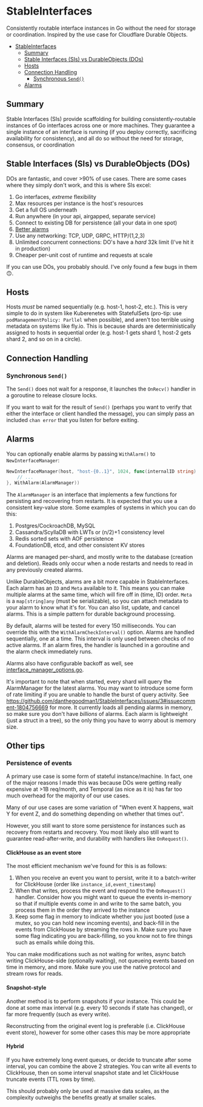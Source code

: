 # StableInterfaces

Consistently routable interface instances in Go without the need for storage or coordination. Inspired by the use case for Cloudflare Durable Objects.

<!-- TOC -->
* [StableInterfaces](#stableinterfaces)
  * [Summary](#summary)
  * [Stable Interfaces (SIs) vs DurableObjects (DOs)](#stable-interfaces-sis-vs-durableobjects-dos)
  * [Hosts](#hosts)
  * [Connection Handling](#connection-handling)
    * [Synchronous `Send()`](#synchronous-send)
  * [Alarms](#alarms)
<!-- TOC -->

## Summary

Stable Interfaces (SIs) provide scaffolding for building consistently-routable instances of Go interfaces across one or more machines. They guarantee a single instance of an interface is running (if you deploy correctly, sacrificing availability for consistency), and all do so without the need for storage, consensus, or coordination

## Stable Interfaces (SIs) vs DurableObjects (DOs)

DOs are fantastic, and cover >90% of use cases. There are some cases where they simply don't work, and this is where SIs excel:

1. Go interfaces, _extreme_ flexibility
2. Max resources per instance is the host's resources
3. Get a full OS underneath
4. Run anywhere (in your api, airgapped, separate service)
5. Connect to existing DB for persistence (all your data in one spot)
6. [Better alarms](#alarms)
7. Use any networking: TCP, UDP, GRPC, HTTP/(1,2,3)
8. Unlimited concurrent connections: DO's have a _hard_ 32k limit (I've hit it in production)
9. Cheaper per-unit cost of runtime and requests at scale

If you can use DOs, you probably should. I've only found a few bugs in them 🙃.

## Hosts

Hosts _must_ be named sequentially (e.g. host-1, host-2, etc.). This is very simple to do in system like Kuberenetes with StatefulSets (pro-tip: use `podManagementPolicy: Parllel` when possible), and aren't too terrible using metadata on systems like fly.io. This is because shards are deterministically assigned to hosts in sequential order (e.g. host-1 gets shard 1, host-2 gets shard 2, and so on in a circle).

## Connection Handling

### Synchronous `Send()`

The `Send()` does not wait for a response, it launches the `OnRecv()` handler in a goroutine to release closure locks.

If you want to wait for the result of `Send()` (perhaps you want to verify that either the interface or client handled the message), you can simply pass an included `chan error` that you listen for before exiting.

## Alarms

You can optionally enable alarms by passing `WithAlarm()` to `NewInterfaceManager`:

```go
NewInterfaceManager(host, "host-{0..1}", 1024, func(internalID string) StableInterface {
    // ...
}, WithAlarm(AlarmManager))
```

The `AlarmManager` is an interface that implements a few functions for persisting and recovering from restarts. It is expected that you use a consistent key-value store. Some examples of systems in which you can do this:

1. Postgres/CockroachDB, MySQL
2. Cassandra/ScyllaDB with LWTs or (n/2)+1 consistency level
3. Redis sorted sets with AOF persistence
4. FoundationDB, etcd, and other consistent KV stores

Alarms are managed per-shard, and mostly write to the database (creation and deletion). Reads only occur when a node restarts and needs to read in any previously created alarms.

Unlike DurableObjects, alarms are a bit more capable in StableInterfaces. Each alarm has an `ID` and `Meta` available to it. This means you can make multiple alarms at the same time, which will fire off in (time, ID) order. `Meta` is a `map[string]any` (must be serializable), so you can attach metadata to your alarm to know what it's for. You can also list, update, and cancel alarms. This is a simple pattern for durable background processing.

By default, alarms will be tested for every 150 milliseconds. You can override this with the `WithAlarmCheckInterval()` option. Alarms are handled sequentially, one at a time. This interval is only used between checks of no active alarms. If an alarm fires, the handler is launched in a goroutine and the alarm check immediately runs.

Alarms also have configurable backoff as well, see [interface_manager_options.go](interface_manager_options.go).


It's important to note that when started, every shard will query the AlarmManager for the latest alarms. You may want to introduce some form of rate limiting if you are unable to handle the burst of query activity. See https://github.com/danthegoodman1/StableInterfaces/issues/3#issuecomment-1804756669 for more. It currently loads all pending alarms in memory, so make sure you don't have _billions_ of alarms. Each alarm is lightweight (just a struct in a tree), so the only thing you have to worry about is memory size.

## Other tips

### Persistence of events

A primary use case is some form of stateful instance/machine. In fact, one of the major reasons I made this was because DOs were getting really expensive at >1B req/month, and Temporal (as nice as it is) has far too much overhead for the majority of our use cases.

Many of our use cases are some variation of "When event X happens, wait Y for event Z, and do something depending on whether that times out".

However, you still want to store some persistence for instances such as recovery from restarts and recovery. You most likely also still want to guarantee read-after-write, and durability with handlers like `OnRequest()`.

#### ClickHouse as an event store

The most efficient mechanism we've found for this is as follows:

1. When you receive an event you want to persist, write it to a batch-writer for ClickHouse (order like `instance_id,event_timestamp`)
2. When that writes, process the event and respond to the `OnRequest()` handler. Consider how you might want to queue the events in-memory so that if multiple events come in and write to the same batch, you process them in the order they arrived to the instance
3. Keep some flag in memory to indicate whether you just booted (use a mutex, so you can hold new incoming events), and back-fill in the events from ClickHouse by streaming the rows in. Make sure you have some flag indicating you are back-filling, so you know not to fire things such as emails while doing this.

You can make modifications such as not waiting for writes, async batch writing ClickHouse-side (optionally waiting), not queueing events based on time in memory, and more. Make sure you use the native protocol and stream rows for reads.

#### Snapshot-style

Another method is to perform snapshots if your instance. This could be done at some max interval (e.g. every 10 seconds if state has changed), or far more frequently (such as every write).

Reconstructing from the original event log is preferable (i.e. ClickHouse event store), however for some other cases this may be more appropriate

#### Hybrid

If you have extremely long event queues, or decide to truncate after some interval, you can combine the above 2 strategies. You can write all events to ClickHouse, then on some interval snapshot state and let ClickHouse truncate events (TTL rows by time).

This should probably only be used at massive data scales, as the complexity outweighs the benefits greatly at smaller scales.
